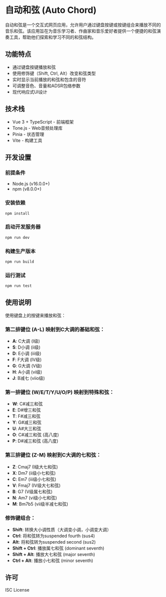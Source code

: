 # 自动和弦 (Auto Chord)

自动和弦是一个交互式网页应用，允许用户通过键盘按键或按键组合来播放不同的音乐和弦。该应用旨在为音乐学习者、作曲家和音乐爱好者提供一个便捷的和弦演奏工具，帮助他们探索和学习不同的和弦结构。

## 功能特点

- 通过键盘按键播放和弦
- 使用修饰键（Shift, Ctrl, Alt）改变和弦类型
- 实时显示当前播放的和弦和包含的音符
- 可调整音色、音量和ADSR包络参数
- 现代响应式UI设计

## 技术栈

- Vue 3 + TypeScript - 前端框架
- Tone.js - Web音频处理库
- Pinia - 状态管理
- Vite - 构建工具

## 开发设置

### 前提条件

- Node.js (v16.0.0+)
- npm (v8.0.0+)

### 安装依赖

```bash
npm install
```

### 启动开发服务器

```bash
npm run dev
```

### 构建生产版本

```bash
npm run build
```

### 运行测试

```bash
npm run test
```

## 使用说明

使用键盘上的按键来播放和弦：

### 第二排键位 (A-L) 映射到C大调的基础和弦：
- **A**: C大调 (I级)
- **S**: D小调 (ii级)
- **D**: E小调 (iii级)
- **F**: F大调 (IV级)
- **G**: G大调 (V级)
- **H**: A小调 (vi级)
- **J**: B减七 (viio级)

### 第一排键位 (W/E/T/Y/U/O/P) 映射到特殊和弦：
- **W**: C#减三和弦
- **E**: D#增三和弦
- **T**: F#减三和弦
- **Y**: G#减三和弦
- **U**: A#大三和弦
- **O**: C#减三和弦 (高八度)
- **P**: D#减三和弦 (高八度)

### 第三排键位 (Z-M) 映射到C大调的七和弦：
- **Z**: Cmaj7 (I级大七和弦)
- **X**: Dm7 (ii级小七和弦)
- **C**: Em7 (iii级小七和弦)
- **V**: Fmaj7 (IV级大七和弦)
- **B**: G7 (V级属七和弦)
- **N**: Am7 (vi级小七和弦)
- **M**: Bm7b5 (vii级半减七和弦)

### 修饰键组合：
- **Shift**: 转换大小调性质（大调变小调，小调变大调）
- **Ctrl**: 将和弦转为suspended fourth (sus4)
- **Alt**: 将和弦转为suspended second (sus2)
- **Shift + Ctrl**: 播放属七和弦 (dominant seventh)
- **Shift + Alt**: 播放大七和弦 (major seventh)
- **Ctrl + Alt**: 播放小七和弦 (minor seventh)

## 许可

ISC License

